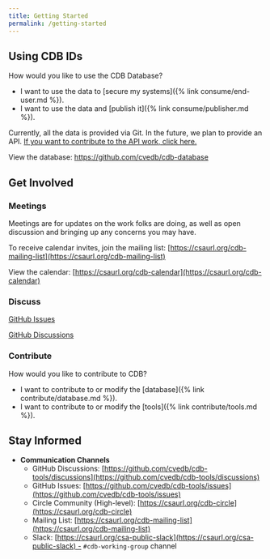 ```yaml
---
title: Getting Started
permalink: /getting-started
---
```


## Using CDB IDs

How would you like to use the CDB Database?
* I want to use the data to [secure my systems]({% link consume/end-user.md %}).
* I want to use the data and [publish it]({% link consume/publisher.md %}).

Currently, all the data is provided via Git. In the future, we plan to provide an API. [If you want to contribute to the API work, click here.](https://github.com/cvedb/cdb-tools/labels/api)

View the database: <a href="https://github.com/cvedb/cdb-database" target="_blank">https://github.com/cvedb/cdb-database</a>

## Get Involved

### Meetings

Meetings are for updates on the work folks are doing, as well as open discussion and bringing up any concerns you may have.

To receive calendar invites, join the mailing list: [https://csaurl.org/cdb-mailing-list](https://csaurl.org/cdb-mailing-list)

View the calendar: [https://csaurl.org/cdb-calendar](https://csaurl.org/cdb-calendar)

### Discuss

[GitHub Issues](https://github.com/cvedb/cdb-tools/issues)

[GitHub Discussions](https://github.com/cvedb/cdb-tools/discussions)

### Contribute

How would you like to contribute to CDB?
* I want to contribute to or modify the [database]({% link contribute/database.md %}).
* I want to contribute to or modify the [tools]({% link contribute/tools.md %}).

## Stay Informed

- **Communication Channels**
	- GitHub Discussions: [https://github.com/cvedb/cdb-tools/discussions](https://github.com/cvedb/cdb-tools/discussions)
	- GitHub Issues: [https://github.com/cvedb/cdb-tools/issues](https://github.com/cvedb/cdb-tools/issues)
	- Circle Community (High-level): [https://csaurl.org/cdb-circle](https://csaurl.org/cdb-circle)
	- Mailing List: [https://csaurl.org/cdb-mailing-list](https://csaurl.org/cdb-mailing-list)
	- Slack: [https://csaurl.org/csa-public-slack](https://csaurl.org/csa-public-slack) - `#cdb-working-group` channel